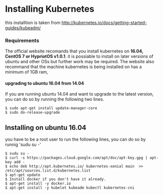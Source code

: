 

# Installing Kubernetes

this installtion is taken from http://kubernetes.io/docs/getting-started-guides/kubeadm/  
<h3> Requirements </h3>

The official website recomands that you install kubernetes on <b>16.04, CentOS 7 or HypriotOS v1.0.1</b>. it is possiable to install on later versions of ubuntu and other OSs but further work may be required. The website also recommand that the machine kubernetes is being installed on has a minimum of 1GB ram, 

<h4> upgrading to ubuntu 16.04 from 14.04</h4>
If you are running ubuntu 14.04 and want to upgrade to the latest version, you can do so by running the following two lines.

	$ sudo apt-get install update-manager-core
	$ sudo do-release-upgrade
<h2> Installing on ubuntu 16.04</h2>
you have to be a root user to run the following lines, you can do so by runnig 'sudu su -'

	$ sudu su -
	$ curl -s https://packages.cloud.google.com/apt/doc/apt-key.gpg | apt-key add -
	$ echo deb http://apt.kubernetes.io/ kubernetes-xenial main  >> /etc/apt/sources.list.d/kubernetes.list
	$ apt-get update
	$ Install docker if you don't have it already.
	$ apt-get install -y docker.io
	$ apt-get install -y kubelet kubeadm kubectl kubernetes-cni
